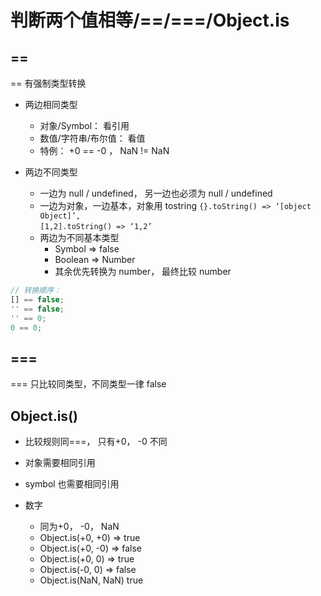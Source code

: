 # 判断两个值相等/==/===/Object.is

## ==

== 有强制类型转换

- 两边相同类型

  - 对象/Symbol： 看引用
  - 数值/字符串/布尔值： 看值
  - 特例： +0 == -0 ， NaN != NaN

- 两边不同类型
  - 一边为 null / undefined， 另一边也必须为 null / undefined
  - 一边为对象，一边基本，对象用 tostring
    `{}.toString() => ‘[object Object]’,`  
    `[1,2].toString() => ‘1,2’`
  - 两边为不同基本类型
    - Symbol => false
    - Boolean => Number
    - 其余优先转换为 number， 最终比较 number

```js
// 转换顺序：
[] == false;
'' == false;
'' == 0;
0 == 0;
```

## ===

=== 只比较同类型，不同类型一律 false

## Object.is()

- 比较规则同===， 只有+0， -0 不同
- 对象需要相同引用
- symbol 也需要相同引用

- 数字
  - 同为+0， -0， NaN
  - Object.is(+0, +0) => true
  - Object.is(+0, -0) => false
  - Object.is(+0, 0) => true
  - Object.is(-0, 0) => false
  - Object.is(NaN, NaN) true
